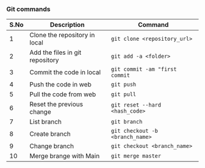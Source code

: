 
### Git commands

| S.No | Description                     | Command                         |
|------|---------------------------------|---------------------------------|
| 1    | Clone the repository in local   | `git clone <repository_url> `   |
| 2    | Add the files in git repository | `git add -a <folder>`           |
| 3    | Commit the code in local        | `git commit -am "first commit`  |
| 4    | Push the code in web            | `git push`                      |
| 5    | Pull the code from web          | `git pull`                      |
| 6    | Reset the previous change       | `git reset --hard <hash_code>`  |
| 7    | List branch                     | `git branch`                    |
| 8    | Create branch                   | `git checkout -b <branch_name>` |
| 9    | Change branch                   | `git checkout <branch_name>`    |
| 10   | Merge brange with Main          | `git merge master`              |

